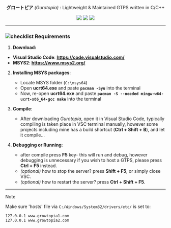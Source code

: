 <div align="center">

**グロートピア** *(Gurotopia)* : Lightweight & Maintained GTPS written in C/C++

[![](https://github.com/GT-api/GT.api/actions/workflows/make.yml/badge.svg?branch=main&event=push)](https://github.com/GT-api/GT.api/actions/workflows/make.yml)
[![](https://app.codacy.com/project/badge/Grade/fa8603d6ec2b4485b8e24817ef23ca21)](https://app.codacy.com/gh/gurotopia/gurotopia/dashboard?utm_source=gh&utm_medium=referral&utm_content=&utm_campaign=Badge_grade)
[![](https://dcbadge.limes.pink/api/server/zzWHgzaF7J?style=flat)](https://discord.gg/zzWHgzaF7J)

</div>

***
### ![checklist](https://github.com/microsoft/vscode-icons/blob/main/icons/dark/checklist.svg) Requirements

1. __Download:__
  - **Visual Studio Code**:  **https://code.visualstudio.com/**
  - **MSYS2**:  **https://www.msys2.org/**

2. __Installing MSYS packages__:
   - Locate MSYS folder (`C:\msys64`)
   - Open **ucrt64.exe** and paste **`pacman -Syu`** into the terminal
   - Now, re-open **ucrt64.exe** and paste **`pacman -S --needed mingw-w64-ucrt-x86_64-gcc make`** into the terminal

3. __Compile__:
   - After downloading *Gurotopia*, open it in Visual Studio Code, typically compiling is taken place in VSC terminal manually, however some projects including mine has a build shortcut (**Ctrl + Shift + B**), and let it compile...

4. __Debugging or Running__:
   - after compile press **F5** key- this will run and debug, however debugging is unnecessary if you wish to host a GTPS, please press **Ctrl + F5** instead.
   - *(optional)* how to stop the server? press **Shift + F5**, or simply close VSC.
   - *(optional)* how to restart the server? press **Ctrl + Shift + F5**.
***

> [!NOTE]
> Make sure 'hosts' file via `C:/Windows/System32/drivers/etc/` is set to:
> ```
> 127.0.0.1 www.growtopia1.com
> 127.0.0.1 www.growtopia2.com
> ```
